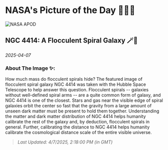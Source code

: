 
# NASA's Picture of the Day 🧑‍🚀💫

  ![NASA APOD](https://apod.nasa.gov/apod/image/2504/Ngc4414B_Hubble_1280.jpg)
  
  ## NGC 4414: A Flocculent Spiral Galaxy 🪄🌌
  
  _2025-04-07_
  
  ### About The Image ✨: 
  
  How much mass do flocculent spirals hide?  The featured image of flocculent spiral galaxy NGC 4414 was taken with the Hubble Space Telescope to help answer this question. Flocculent spirals -- galaxies without well-defined spiral arms -- are a quite common form of galaxy, and NGC 4414 is one of the closest.  Stars and gas near the visible edge of spiral galaxies orbit the center so fast that the gravity from a large amount of unseen dark matter must be present to hold them together.  Understanding the matter and dark matter distribution of NGC 4414 helps humanity calibrate the rest of the galaxy and, by deduction, flocculent spirals in general.  Further, calibrating the distance to NGC 4414 helps  humanity calibrate the cosmological distance scale of the entire  visible universe.
  
  
  
  > _Last Updated: 4/7/2025, 2:18:00 PM (in GMT)_
  